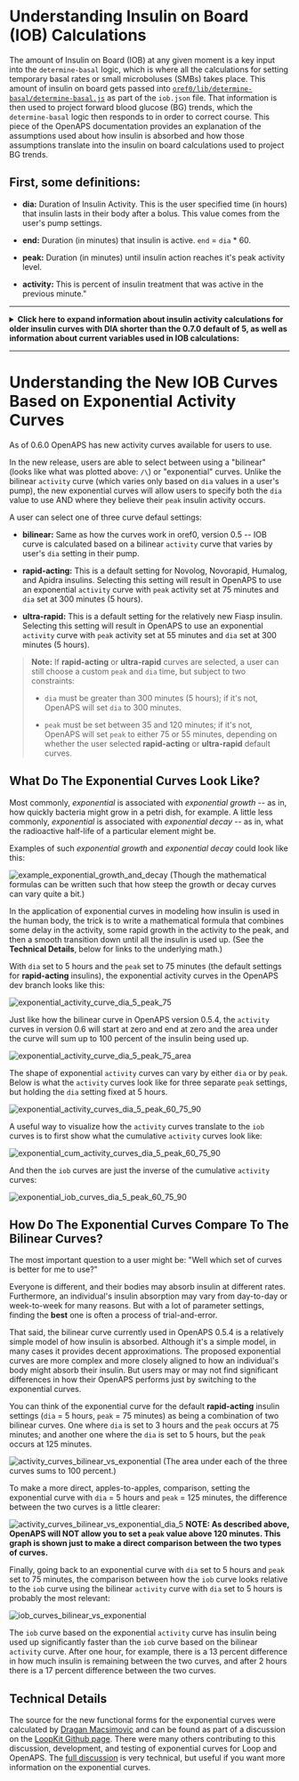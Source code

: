 # Understanding Insulin on Board (IOB) Calculations

The amount of Insulin on Board (IOB) at any given moment is a key input into the `determine-basal` logic, which is where all the calculations for setting temporary basal rates or small microboluses (SMBs) takes place. This amount of insulin on board gets passed into [`oref0/lib/determine-basal/determine-basal.js`](https://github.com/openaps/oref0/blob/master/lib/determine-basal/determine-basal.js) as part of the `iob.json` file. That information is then used to project forward blood glucose (BG) trends, which the `determine-basal` logic then responds to in order to correct course. This piece of the OpenAPS documentation provides an explanation of the assumptions used about how insulin is absorbed and how those assumptions translate into the insulin on board calculations used to project BG trends.

## First, some definitions:
* **dia:** Duration of Insulin Activity. This is the user specified time (in hours) that insulin lasts in their body after a bolus. This value comes from the user's pump settings. 


* **end:** Duration (in minutes) that insulin is active. `end` = `dia` * 60.


* **peak:** Duration (in minutes) until insulin action reaches it's peak activity level.


* **activity:** This is percent of insulin treatment that was active in the previous minute." 
---

<details>
    <summary><b>Click here to expand information about insulin activity calculations for older insulin curves with DIA shorter than the 0.7.0 default of 5, as well as information about current variables used in IOB calculations:</b></summary>
<br>
     
## Insulin Activity

The code in [oref0/lib/iob/calculate.js](https://github.com/openaps/oref0/blob/master/lib/iob/calculate.js) calculates a variable called `activityContrib`, which has two components: `treatment.insulin` and a component referenced here as `actvity`.  The unit of measurement for `treatment.insulin` is *units of insulin*; the unit of measurement for `activity` is *percent of insulin used each minute* and is used to scale the `treatment.insulin` value to *units of insulin used each minute*. (There is no variable `activity` created in [oref0/lib/iob/calculate.js](https://github.com/openaps/oref0/blob/master/lib/iob/calculate.js). There is, however, a variable called `activity` created in [oref0/lib/iob/total.js](https://github.com/openaps/oref0/blob/master/lib/iob/total.js), which represents a slightly different concept. See the FINAL NOTE, below, for more details.)

There are three key assumptions the OpenAPS algorithm makes about how insulin activity works in the body:

* **Assumption #1:** Insulin activity increases linearly (in a straight line) until the `peak` and then decreases linearly (but at a slightly slower rate) until the `end`. 

* **Assumption #2:** All insulin will be used up.

* **Assumption #3:** When insulin activity peaks (and how much insulin is used each minute) depends on a user's setting for how long it takes for all their insulin to be used up. That setting is their duration of insulin activity (`dia`) and generally ranges between 2 and 8 hours. The OpenAPS logic starts off with a default value of 3 hours for `dia`, which translates into 180 minutes for `end`, and assumes that insulin activity peaks at 75 minutes. (This is generally in line with findings that rapid acting insluins (Humalog, Novolog, and Apidra, for example) peak between 60 and 90 minutes after an insulin bolus.) This assumption, however, is generalizable to other user `dia` settings. That is, `peak` can be expressed as a function of `dia` by multiplying by the ratio (75 / 180):
    
    `peak` = f(`dia`) = (`dia` \* 60 \* (75 / 180))
    
    So, for example, for a `dia` of 4 hours, `peak` will be at 100 minutes:
    
    100 = (4 \* 60 \* (75 / 180))

**NOTE:** The insulin action assumptions described here are set to change with the release of [oref0, version 0.6.0](https://github.com/openaps/oref0/tree/0.6.0-dev). The new assumptions will use exponential functions for the insulin action curves and will allow some user flexibility to use pre-set parameters for different classes of fast-acting insulins (Humalog, Novolog, and Apidra vs. Fiasp, for example). For a discussion of the alternate specifications of insulin action curves, see [oref0 Issue #544](https://github.com/openaps/oref0/issues/544). When oref0, version 0.6.0 is released and the current assumptions are no longer recommended, this documentation will be updated.
 
## What The Insulin Activity Assumptions Look Like
Given a `dia` setting of 3 hours, insulin activity peaks at 75 minutes, and between the 74th and 75th minutes, approximately 1.11 percent of the insulin gets used up.

![activity_dia_3](../Images/OpenAPS_activity_dia_3.png)

Adding up all the insulin used *each minute* between 0 and `end`, will sum to 100 percent of the insulin being used. 

![activity_dia_3_area](../Images/OpenAPS_activity_dia_3_area.png)

The area under the "curve" can be calculated by taking the [definite integral](https://en.wikipedia.org/wiki/Integral) for the `activity` function, but in this simple case the formula for the area of a triangle is much simpler:  

 	Area of a triangle = 1/2 * width * height 

 			    = 1/2 * 180 * 1.11 

 			    = 99.9 (close enough to 100 -- the actual value for activity is 1.1111111, which gets even closer to 100)

For shorter `dia` settings, the `peak` occurs sooner and at a higher rate. For longer `dia` settings, the `peak` occurs later and at a lower rate. But for each triangle, the area underneath is equal to 100 percent.

![activity_dia_2_8](../Images/OpenAPS_activity_by_dia_2_8.png)

## Cumulative Insulin Activity

Given these `activity` profiles, we can plot cumulative `activity` curves, which are S-shaped and range from 0 to 100 percent.  (Note: This step isn't taken in the actual  [`oref0/lib/determine-basal/determine-basal.js`](https://github.com/openaps/oref0/blob/master/lib/determine-basal/determine-basal.js) program, but  plotting this out is a useful way to visualize/understand the insulin on board curves.)

![activity_dia_3](../Images/OpenAPS_cum_activity_dia_3.png)

Just like how the insulin activity curves shift depending on the setting for `dia`, the cumulative activity curves do as well.

![activity_dia_3](../Images/OpenAPS_cum_activity_by_dia_2_8.png)

## Insulin on Board

Insulin on board (`iob`), is the inverse of the cumulative activity curves. Instead of ranging from 0 to 100 percent, they range from 100 to 0 percent. With `dia` set at 3 hours, about 70 percent of insulin is still available an hour after an insulin dosage, and about 17 percent is still available two hours afterwards.

![activity_dia_3](../Images/OpenAPS_iob_curve_dia_3.png)

Similar to how the `activity` "curves" (triangles) and cumulative `actvity` curves vary by `dia` settings, the `iob` curves also vary by `dia` setting.

![activity_dia_3](../Images/OpenAPS_iob_curves_by_dia_2_8.png)

Similar to calculations above, the code in [oref0/lib/iob/calculate.js](https://github.com/openaps/oref0/blob/master/lib/iob/calculate.js) calculates a variable called `iobContrib`, which has two components: `treatment.insulin` and and a component referenced here as `iob`.  The unit of measurement for `treatment.insulin` is *units of insulin*; the unit of measurement for `iob` is *percent of insulin remaining each minute* and is used to scale the `treatment.insulin` value to *units of insulin remaining each minute*. (There is no variable `iob` created in [oref0/lib/iob/calculate.js](https://github.com/openaps/oref0/blob/master/lib/iob/calculate.js). There is, however, a variable called `iob` created in [oref0/lib/iob/total.js](https://github.com/openaps/oref0/blob/master/lib/iob/total.js), which represents a slightly different concept. See the FINAL NOTE, below, for more details.)

Finally, two sources to benchmark the `iob` curves against can be found [here](http://journals.sagepub.com/doi/pdf/10.1177/193229680900300319) and [here](https://www.hindawi.com/journals/cmmm/2015/281589/).

**A NOTE ABOUT VARIABLE NAMES:**  A separate program [oref0/lib/iob/total.js](https://github.com/openaps/oref0/blob/master/lib/iob/total.js) creates variables named `activity` and `iob`. Those two variables, however, are not the same as the `activity` and `iob` variables plotted in this documentation page. Those two variables are summations of all insulin treatments still active. 

The `activity` and `iob` concepts plotted here are expressed in percentage terms and are used to scale the `treatment.insulin` dosage amounts, so the units for the `activityContrib` and `iobContrib` variables are *units of insulin per minute* and *units of insulin remaining at each minute*, repectively. Because the `activity` and `iob` variables in [oref0/lib/iob/total.js](https://github.com/openaps/oref0/blob/master/lib/iob/total.js) are just the sums of all insulin treatments, they're still in the same units of measurements: *units of insulin per minute* and *units of insulin remaining each minute*.
</details>

---

# Understanding the New IOB Curves Based on Exponential Activity Curves

As of 0.6.0 OpenAPS has new activity curves available for users to use. 

In the new release, users are able to select between using a "bilinear" (looks like what was  plotted above: `/\`) or "exponential" curves. Unlike the bilinear `activity` curve (which varies only based on `dia` values in a user's pump), the new exponential curves will allow users to specify both the `dia` value to use AND where they believe their `peak` insulin activity occurs.

A user can select one of three curve defaul settings:

* **bilinear:** Same as how the curves work in oref0, version 0.5 -- IOB curve is calculated based on a bilinear `activity` curve that varies by user's `dia` setting in their pump.

* **rapid-acting:** This is a default setting for Novolog, Novorapid, Humalog, and Apidra insulins. Selecting this setting will result in OpenAPS to use an exponential `activity` curve with `peak` activity set at 75 minutes and `dia` set at 300 minutes (5 hours).

* **ultra-rapid:** This is a default setting for the relatively new Fiasp insulin. Selecting this setting will result in OpenAPS to use an exponential `activity` curve with `peak` activity set at 55 minutes and `dia` set at 300 minutes (5 hours).

 >**Note:** If **rapid-acting** or **ultra-rapid** curves are selected, a user can still choose a custom `peak` and `dia` time, but subject to two constraints:
 >
 > * `dia` must be greater than 300 minutes (5 hours); if it's not, OpenAPS will set `dia` to 300 minutes.
>
> * `peak` must be set between 35 and 120 minutes; if it's not, OpenAPS will set `peak` to either 75 or 55 minutes, depending on whether the user selected **rapid-acting** or **ultra-rapid** default curves.

## What Do The Exponential Curves Look Like?
Most commonly, *exponential* is associated with *exponential growth* -- as in, how quickly bacteria might grow in a petri dish, for example. A little less commonly, *exponential* is associated with *exponential decay* -- as in, what the radioactive half-life of a particular element might be.

Examples of such *exponential growth* and *exponential decay* could look like this:

![example_exponential_growth_and_decay](../Images/example_exponential_growth_and_decay.png)
(Though the mathematical formulas can be written such that how steep the growth or decay curves can vary quite a bit.)

In the application of exponential curves in modeling how insulin is used in the human body, the trick is to write a mathematical formula that combines some delay in the activity, some rapid growth in the activity to the peak, and then a smooth transition down until all the insulin is used up. (See the **Technical Details**, below for links to the underlying math.)

With `dia` set to 5 hours and the `peak` set to 75 minutes (the default settings for **rapid-acting** insulins), the exponential activity curves in the OpenAPS dev branch looks like this:

![exponential_activity_curve_dia_5_peak_75](../Images/OpenAPS_exponential_activity_curve_dia_5_peak_75.png)

Just like how the bilinear curve in OpenAPS version 0.5.4, the `activity` curves in version 0.6 will start at zero and end at zero and the area under the curve will sum up to 100 percent of the insulin being used up. 

![exponential_activity_curve_dia_5_peak_75_area](../Images/OpenAPS_exponential_activity_curve_dia_5_peak_75_area.png)

The shape of exponential `activity` curves can vary by either `dia` or by `peak`. Below is what the `activity` curves look like for three separate `peak` settings, but holding the `dia` setting fixed at 5 hours.

![exponential_activity_curves_dia_5_peak_60_75_90](../Images/OpenAPS_exponential_activity_curves_dia_5_peak_60_75_90.png)

A useful way to visualize how the `activity` curves translate to the `iob` curves is to first show what the cumulative `activity` curves look like:

![exponential_cum_activity_curves_dia_5_peak_60_75_90](../Images/OpenAPS_exponential_cum_activity_curves_dia_5_peak_60_75_90.png)

And then the `iob` curves are just the inverse of the cumulative `activity` curves:

![exponential_iob_curves_dia_5_peak_60_75_90](../Images/OpenAPS_exponential_iob_curves_dia_5_peak_60_75_90.png)

## How Do The Exponential Curves Compare To The Bilinear Curves?
The most important question to a user might be: "Well which set of curves is better for me to use?"

Everyone is different, and their bodies may absorb insulin at different rates. Furthermore, an individual's insulin absorption may vary from day-to-day or week-to-week for many reasons. But with a lot of parameter settings, finding the **best** one is often a process of trial-and-error.

That said, the bilinear curve currently used in OpenAPS 0.5.4 is a relatively simple model of how insulin is absorbed. Although it's a simple model, in many cases it provides decent approximations. The proposed exponential curves are more complex and more closely aligned to how an individual's body might absorb their insulin. But users may or may not find significant differences in how their OpenAPS performs just by switching to the exponential curves.

You can think of the exponential curve for the default **rapid-acting** insulin settings (`dia` = 5 hours, `peak` = 75 minutes) as being a combination of two bilinear curves. One where `dia` is set to 3 hours and the `peak` occurs at 75 minutes; and another one where the `dia` is set to 5 hours, but the `peak` occurs at 125 minutes. 


![activity_curves_bilinear_vs_exponential](../Images/OpenAPS_activity_curves_bilinear_vs_exponential.png)
(The area under each of the three curves sums to 100 percent.)

To make a more direct, apples-to-apples, comparison, setting the exponential curve with `dia` = 5 hours and `peak` = 125 minutes, the difference between the two curves is a little clearer: 

![activity_curves_bilinear_vs_exponential_dia_5](../Images/OpenAPS_activity_curves_bilinear_vs_exponential_dia_5.png)
**NOTE: As described above, OpenAPS will NOT allow you to set a `peak` value above 120 minutes. This graph is shown just to make a direct comparison between the two types of curves.**

Finally, going back to an exponential curve with `dia` set to 5 hours and `peak` set to 75 minutes, the comparison between how the `iob` curve looks relative to the `iob` curve using the bilinear `activity` curve with `dia` set to 5 hours is probably the most relevant:

![iob_curves_bilinear_vs_exponential](../Images/OpenAPS_iob_curves_bilinear_vs_exponential.png)

The `iob` curve based on the exponential `activity` curve has insulin being used up significantly faster than the `iob` curve based on the bilinear `activity` curve. After one hour, for example, there is a 13 percent difference in how much insulin is remaining between the two curves, and after 2 hours there is a 17 percent difference between the two curves.

## Technical Details
The source for the new functional forms for the exponential curves were calculated by [Dragan Macsimovic](https://github.com/dm61) and can be found as part of a discussion on the [LoopKit Github page](https://github.com/LoopKit/Loop/issues/388#issuecomment-317938473). There were many others contributing to this discussion, development, and testing of exponential curves for Loop and OpenAPS. The [full discussion](https://github.com/LoopKit/Loop/issues/388) is very technical, but useful if you want more information on the exponential curves.
